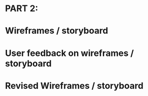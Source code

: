 # PART 2:
# Wireframes / storyboard

# User feedback on wireframes / storyboard

# Revised Wireframes / storyboard

